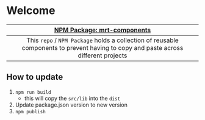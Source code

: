 # Welcome

| [NPM Package: mrt-components](https://www.npmjs.com/package/mrt-components) | 
| :-:           | 
| This `repo` / `NPM Package` holds a collection of reusable components to prevent having to copy and paste across different projects |

## How to update

1. `npm run build`
    - this will copy the `src/lib` into the `dist`
2. Update package.json version to new version 
3. `npm publish`